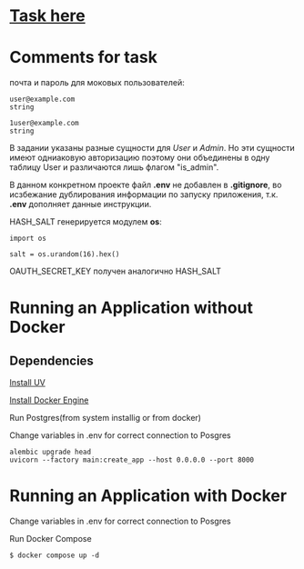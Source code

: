 # [Task here](https://docs.google.com/document/d/1-fvs0LaX2oWPjO6w6Bpglz1Ndy_KrNV7NeNgRlks94k/)

# Comments for task

почта и пароль для моковых пользователей:

    user@example.com
    string

    1user@example.com
    string

В задании указаны разные сущности для *User* и *Admin*. Но эти сущности 
имеют одниаковую авторизацию поэтому они объединены в одну таблицу User 
и различаются лишь флагом "is_admin".

В данном конкретном проекте файл __.env__ не добавлен в __.gitignore__, во исзбежание дублирования информации по запуску приложения, т.к. __.env__ дополняет данные инструкции.

HASH_SALT генерируется модулем __os__:

    import os

    salt = os.urandom(16).hex()

OAUTH_SECRET_KEY получен аналогично HASH_SALT


# Running an Application without Docker
## Dependencies

[Install UV](https://docs.astral.sh/uv/getting-started/installation/#__tabbed_1_1)

[Install Docker Engine](https://docs.docker.com/engine/install/)


Run Postgres(from system installig or from docker)

Change variables in .env for correct connection to Posgres


    alembic upgrade head
    uvicorn --factory main:create_app --host 0.0.0.0 --port 8000

# Running an Application with Docker

Change variables in .env for correct connection to Posgres

Run Docker Compose

    $ docker compose up -d

